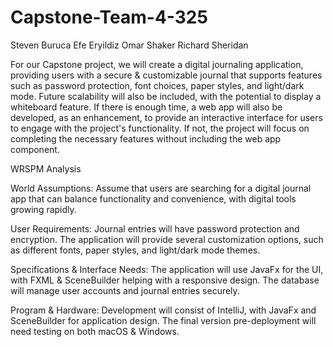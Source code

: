 # Capstone-Team-4-325
Steven Buruca
Efe Eryildiz 
Omar Shaker
Richard Sheridan

For our Capstone project, we will create a digital journaling application, providing users with a secure & customizable journal that supports features such as password protection, font choices, paper styles, and light/dark mode. Future scalability will also be included, with the potential to display a whiteboard feature. 
If there is enough time, a web app will also be developed, as an enhancement, to provide an interactive interface for users to engage with the project's functionality. If not, the project will focus on completing the necessary features without including the web app component.

WRSPM Analysis

World Assumptions: Assume that users are searching for a digital journal app that can balance functionality and convenience, with digital tools growing rapidly.

User Requirements: Journal entries will have password protection and encryption. The application will provide several customization options, such as different fonts, paper styles, and light/dark mode themes.

Specifications & Interface Needs: The application will use JavaFx for the UI, with FXML & SceneBuilder helping with a responsive design. The database will manage user accounts and journal entries securely.

Program & Hardware: Development will consist of IntelliJ, with JavaFx and SceneBuilder for application design. The final version pre-deployment will need testing on both macOS & Windows.
